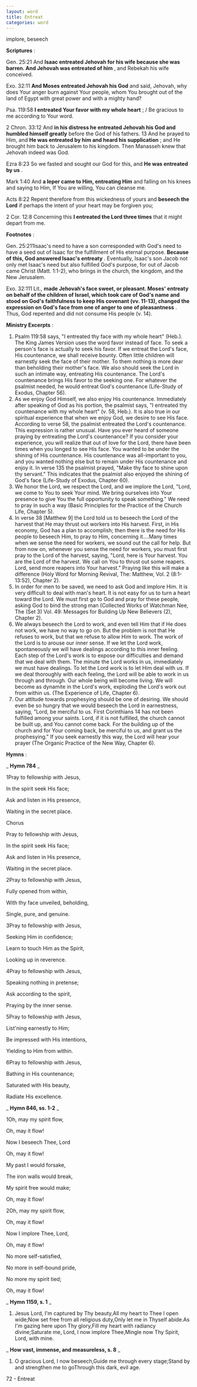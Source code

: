 ```yaml
---
layout: word
title: Entreat
categories: word
---
```


implore, beseech

**Scriptures** :

Gen. 25:21 And **Isaac entreated Jehovah for his wife because she was barren. And Jehovah was entreated of him** , and Rebekah his wife conceived.

Exo. 32:11 **And Moses entreated Jehovah his God** and said, Jehovah, why does Your anger burn against Your people, whom You brought out of the land of Egypt with great power and with a mighty hand?

Psa. 119:58 **I entreated Your favor with my whole heart** ; / Be gracious to me according to Your word.

2 Chron. 33:12 And **in his distress he entreated Jehovah his God and humbled himself greatly** before the God of his fathers. 13 And he prayed to Him, and **He was entreated by him and heard his supplication** ; and He brought him back to Jerusalem to his kingdom. Then Manasseh knew that Jehovah indeed was God.

Ezra 8:23 So we fasted and sought our God for this, and **He was entreated by us** .

Mark 1:40 And **a leper came to Him, entreating Him** and falling on his knees and saying to Him, If You are willing, You can cleanse me.

Acts 8:22 Repent therefore from this wickedness of yours and **beseech the Lord** if perhaps the intent of your heart may be forgiven you;

2 Cor. 12:8 Concerning this **I entreated the Lord three times** that it might depart from me.

**Footnotes** :

Gen. 25:211Isaac's need to have a son corresponded with God's need to have a seed out of Isaac for the fulfillment of His eternal purpose. **Because of this, God answered Isaac's entreaty** . Eventually, Isaac's son Jacob not only met Isaac's need but also fulfilled God's purpose, for out of Jacob came Christ (Matt. 1:1-2), who brings in the church, the kingdom, and the New Jerusalem.

Exo. 32:111 Lit., **made Jehovah's face sweet, or pleasant. Moses' entreaty on behalf of the children of Israel, which took care of God's name and stood on God's faithfulness to keep His covenant (vv. 11-13), changed the expression on God's face from one of anger to one of pleasantness** . Thus, God repented and did not consume His people (v. 14).

**Ministry Excerpts** :

  1. Psalm 119:58 says, "I entreated thy face with my whole heart" (Heb.). The King James Version uses the word favor instead of face. To seek a person's face is actually to seek his favor. If we entreat the Lord's face, His countenance, we shall receive bounty. Often little children will earnestly seek the face of their mother. To them nothing is more dear than beholding their mother's face. We also should seek the Lord in such an intimate way, entreating His countenance. The Lord's countenance brings His favor to the seeking one. For whatever the psalmist needed, he would entreat God's countenance (Life-Study of Exodus, Chapter 56).
  2. As we enjoy God Himself, we also enjoy His countenance. Immediately after speaking of God as his portion, the psalmist says, "I entreated thy countenance with my whole heart" (v. 58, Heb.). It is also true in our spiritual experience that when we enjoy God, we desire to see His face. According to verse 58, the psalmist entreated the Lord's countenance. This expression is rather unusual. Have you ever heard of someone praying by entreating the Lord's countenance? If you consider your experience, you will realize that out of love for the Lord, there have been times when you longed to see His face. You wanted to be under the shining of His countenance. His countenance was all-important to you, and you wanted nothing else but to remain under His countenance and enjoy it. In verse 135 the psalmist prayed, "Make thy face to shine upon thy servant." This indicates that the psalmist also enjoyed the shining of God's face (Life-Study of Exodus, Chapter 60).
1. We honor the Lord, we respect the Lord, and we implore the Lord, "Lord, we come to You to seek Your mind. We bring ourselves into Your presence to give You the full opportunity to speak something." We need to pray in such a way (Basic Principles for the Practice of the Church Life, Chapter 5).
  1. In verse 38 [Matthew 9] the Lord told us to beseech the Lord of the harvest that He may thrust out workers into His harvest. First, in His economy, God has a plan to accomplish; then there is the need for His people to beseech Him, to pray to Him, concerning it.…Many times when we sense the need for workers, we sound out the call for help. But from now on, whenever you sense the need for workers, you must first pray to the Lord of the harvest, saying, "Lord, here is Your harvest. You are the Lord of the harvest. We call on You to thrust out some reapers. Lord, send more reapers into Your harvest." Praying like this will make a difference (Holy Word for Morning Revival, The: Matthew, Vol. 2 (8:1-13:52), Chapter 2).
  2. In order for men to be saved, we need to ask God and implore Him. It is very difficult to deal with man's heart. It is not easy for us to turn a heart toward the Lord. We must first go to God and pray for these people, asking God to bind the strong man (Collected Works of Watchman Nee, The (Set 3) Vol. 49: Messages for Building Up New Believers (2), Chapter 2).
  3. We always beseech the Lord to work, and even tell Him that if He does not work, we have no way to go on. But the problem is not that He refuses to work, but that we refuse to allow Him to work. The work of the Lord is to arouse our inner sense. If we let the Lord work, spontaneously we will have dealings according to this inner feeling. Each step of the Lord's work is to expose our difficulties and demand that we deal with them. The minute the Lord works in us, immediately we must have dealings. To let the Lord work is to let Him deal with us. If we deal thoroughly with each feeling, the Lord will be able to work in us through and through. Our whole being will become living. We will become as dynamite in the Lord's work, exploding the Lord's work out from within us. (The Experience of Life, Chapter 6).
  4. Our attitude towards prophesying should be one of desiring. We should even be so hungry that we would beseech the Lord in earnestness, saying, "Lord, be merciful to us. First Corinthians 14 has not been fulfilled among your saints. Lord, if it is not fulfilled, the church cannot be built up, and You cannot come back. For the building up of the church and for Your coming back, be merciful to us, and grant us the prophesying." If you seek earnestly this way, the Lord will hear your prayer (The Organic Practice of the New Way, Chapter 6).

**Hymns** :

_ **Hymn 784** _

1Pray to fellowship with Jesus,

In the spirit seek His face;

Ask and listen in His presence,

Waiting in the secret place.

Chorus

Pray to fellowship with Jesus,

In the spirit seek His face;

Ask and listen in His presence,

Waiting in the secret place.

2Pray to fellowship with Jesus,

Fully opened from within,

With thy face unveiled, beholding,

Single, pure, and genuine.

3Pray to fellowship with Jesus,

Seeking Him in confidence;

Learn to touch Him as the Spirit,

Looking up in reverence.

4Pray to fellowship with Jesus,

Speaking nothing in pretense;

Ask according to the spirit,

Praying by the inner sense.

5Pray to fellowship with Jesus,

List'ning earnestly to Him;

Be impressed with His intentions,

Yielding to Him from within.

6Pray to fellowship with Jesus,

Bathing in His countenance;

Saturated with His beauty,

Radiate His excellence.

_ **Hymn 846, ss. 1-2** _

1Oh, may my spirit flow,

Oh, may it flow!

Now I beseech Thee, Lord

Oh, may it flow!

My past I would forsake,

The iron walls would break,

My spirit free would make;

Oh, may it flow!

2Oh, may my spirit flow,

Oh, may it flow!

Now I implore Thee, Lord,

Oh, may it flow!

No more self-satisfied,

No more in self-bound pride,

No more my spirit tied;

Oh, may it flow!

_ **Hymn 1159, s. 1** _

1. Jesus Lord, I'm captured by Thy beauty,All my heart to Thee I open wide;Now set free from all religious duty,Only let me in Thyself abide.As I'm gazing here upon Thy glory,Fill my heart with radiancy divine;Saturate me, Lord, I now implore Thee,Mingle now Thy Spirit, Lord, with mine.

_ **How vast, immense, and measureless, s. 8** _

1. O gracious Lord, I now beseech,Guide me through every stage;Stand by and strengthen me to goThrough this dark, evil age.

72 - Entreat
